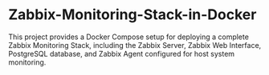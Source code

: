 # Zabbix-Monitoring-Stack-in-Docker
This project provides a Docker Compose setup for deploying a complete Zabbix Monitoring Stack, including the Zabbix Server, Zabbix Web Interface, PostgreSQL database, and Zabbix Agent configured for host system monitoring.
